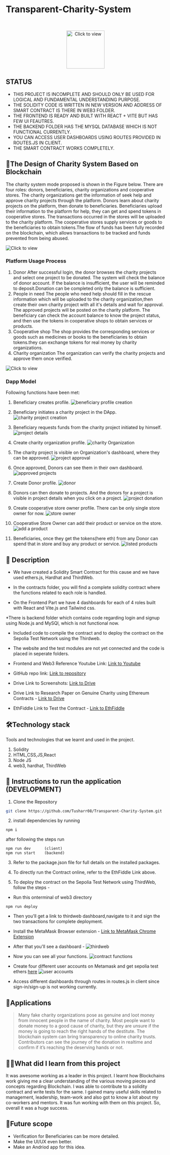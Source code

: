 #                   Transparent-Charity-System
 

<br />
<p align="center">
       <img src="https://images.unsplash.com/photo-1584441405886-bc91be61e56a?ixlib=rb-4.0.3&ixid=M3wxMjA3fDB8MHxzZWFyY2h8Mnx8bG9nbyUyMGZvciUyMGNoYXJpdHl8ZW58MHx8MHx8fDA%3D&auto=format&fit=crop&w=500&q=60" alt="Click to view" width="120" height="120"/>

## STATUS

* THIS PROJECT IS INCOMPLETE AND SHOULD ONLY BE USED FOR LOGICAL AND FUNDAMENTAL UNDERSTANDING PURPOSE.
* THE SOLIDITY CODE IS WRITTEN IN NEW VERSION AND ADDRESS OF SMART CONTRACT IS THERE IN WEB3 FOLDER.
* THE FRONTEND IS READY AND BUILT WITH REACT + VITE BUT HAS FEW UI FEAUTRES.
* THE BACKEND FOLDER HAS THE MYSQL DATABASE WHICH IS NOT FUNCTIONAL CURRENTLY.
* YOU CAN ACCESS USER DASHBOARDS USING ROUTES PROVIDED IN ROUTES.JS IN CLIENT.
* THE SMART CONTRACT WORKS COMPLETELY.


## 🔗The Design of Charity System Based on Blockchain
The charity system mode proposed is shown in the Figure below. There are four roles: donors, beneficiaries, 
charity organizations and cooperative stores. The charity organizations get the information of seek help and 
approve charity projects through the platform. Donors learn about charity projects on the platform, 
then donate to beneficiaries. Beneficiaries upload their information to the platform for help, 
they can get and spend tokens in cooperative stores. The transactions occurred in the stores will be uploaded to the charity platform. 
The cooperative stores supply services or goods to the beneficiaries to obtain tokens.The flow of funds has been fully recorded on 
the blockchain, which allows transactions to be tracked and funds prevented from being abused.

 ![Click to view](https://drive.google.com/uc?export=view&id=1_GP1C0p2MAvsaK7_0flETjMNcNtefVZH)

### Platform Usage Process
1. Donor
After successful login, the donor browses the charity projects and select one project to be donated. 
The system will check the balance of donor account. If the balance is insufficient, the user will be 
reminded to deposit.Donation can be completed only the balance is sufficient.
2. People in need
The people who need help should fill in the rescue information which will be uploaded to the 
charity organization,then create their own charity project with all it's details and wait for approval.
The approved projects will be posted on the charity platform. The beneficiary can check the account balance
to know the project status, and then use the tokens in cooperative shops to obtain services or products.
4. Cooperative shop
The shop provides the corresponding services or goods such as medicines or books to the 
beneficiaries to obtain tokens.they can exchange tokens for real money by charity organizations.
5. Charity organization
The organization can verify the charity projects and approve them once verified.

 ![Click to view](https://drive.google.com/uc?export=view&id=1BtCU-MM3FrOciYrY9_4uqP6C47Db50w0)

### Dapp Model
Following functions have been met:
1. Beneficiary creates profile.
   ![beneficiary profile creation](https://github.com/Tusharr08/Transparent-Charity-System/assets/63712960/75ef0f81-c395-4eff-84ef-72fa840e7d02)

2. Beneficiary initiates a charity project in the DApp.
![charity project creation](https://github.com/Tusharr08/Transparent-Charity-System/assets/63712960/4d76b327-65f5-47f3-a299-442fd9490483)

3. Beneficiary requests funds from the charity project initiated by himself.
![project details](https://github.com/Tusharr08/Transparent-Charity-System/assets/63712960/cb073fa2-e883-4ead-8721-88b834fa92c8)

4. Create charity organization profile.
   ![charity Organization](https://github.com/Tusharr08/Transparent-Charity-System/assets/63712960/f5db9b0c-a743-4b1a-a7cb-c189c08d102d)

5. The charity project is visible on Organization's dashboard, where they can be approved.
   ![project approval](https://github.com/Tusharr08/Transparent-Charity-System/assets/63712960/f3fb8f31-8701-47c6-b51a-a27eb540d108)

6. Once approved, Donors can see them in their own dashboard.
   ![approved projects](https://github.com/Tusharr08/Transparent-Charity-System/assets/63712960/8984a602-4ad3-4de9-875c-0eb94c6b339d)

7. Create Donor profile.
   ![donor](https://github.com/Tusharr08/Transparent-Charity-System/assets/63712960/16e81eb7-3856-42f4-8eb1-309d7e758754)

8. Donors can then donate to projects. And the donors for a project is visible in project details when you click on a project.
   ![project donation](https://github.com/Tusharr08/Transparent-Charity-System/assets/63712960/bf8edf28-41b6-46d2-b4b1-375cbca3733c)

9. Create cooperative store owner profile. There can be only single store owner for now.
    ![store owner](https://github.com/Tusharr08/Transparent-Charity-System/assets/63712960/fdbb41ea-994d-4275-ac1b-aec41de03be0)

7. Cooperative Store Owner can add their product or service on the store.
    ![add a product](https://github.com/Tusharr08/Transparent-Charity-System/assets/63712960/4e176120-0576-47cc-afb2-61e110292f9e)

8. Beneficiaries, once they get the tokens(here eth) from any Donor can spend that in store and buy any product or service.
  ![listed products](https://github.com/Tusharr08/Transparent-Charity-System/assets/63712960/eb3db41f-d4c7-4891-bbe0-cb41034f636f)


## 📃 Description

* We have created a Solidity Smart Contract for this cause and we have used ethers.js, Hardhat and ThirdWeb.

* In the contracts folder, you will find a complete solidity contract where the functions related to each role is handled.

* On the Frontend Part we have 4 dashboards for each of 4 roles built with React and Vite.js and Tailwind css.

*There is backend folder which contains code regarding login and signup using Node.js and MySQl, which is not functional now.

* Included code to compile the contract and to deploy the contract on the Sepolia Test Network using the Thirdweb.

* The website and the test modules are not yet connected and the code is placed in seperate folders.

* Frontend and Web3 Reference Youtube Link: [Link to Youtube](https://youtu.be/BDCT6TYLYdI)
* GitHub repo link: [Link to repository](https://github.com/Tusharr08/Transparent-Charity-System)
* Drive Link to Screenshots: [Link to Drive](https://drive.google.com/drive/folders/1JG7aD2TmP9FSBXPF-jJFiInl-Y5zNzs9)
* Drive Link to Research Paper on Genuine Charity using Ethereum Contracts - [Link to Drive](https://drive.google.com/file/d/10AxpsmR_w7ERMPqgAfuE619U6sVTv5gn/view?usp=sharing)
* EthFiddle Link to Test the Contract - [Link to EthFiddle](https://ethfiddle.com/ytIjaR2m9t)


## 🛠Technology stack

Tools and technologies that we learnt and used in the project.

1. Solidity
2. HTML,CSS,JS,React
3. Node JS
4. web3, hardhat, ThirdWeb

## 🚀 Instructions to run the application (DEVELOPMENT)

1. Clone the Repository

```bash
git clone https://github.com/Tusharr08/Transparent-Charity-System.git
```

2. install dependencies by running

```terminal of client, backend, and web3
npm i
```
after following the steps run 
```
npm run dev      (client)
npm run start    (backend)
```

3. Refer to the package.json file for full details on the installed packages.

4. To directly run the Contract online, refer to the EthFiddle Link above.
 
7. To deploy the contract on the Sepolia Test Network using ThirdWeb, follow the steps - 
* Run this onterminal of web3 directory
 ```
 npm run deploy
 ```
* Then you'll get a link to thirdweb dashboard,navigate to it and sign the two transactions for complete deployment.
  
* Install the MetaMask Browser extension - [Link to MetaMask Chrome Extension](https://chrome.google.com/webstore/detail/metamask/nkbihfbeogaeaoehlefnkodbefgpgknn?hl=en)

* After that you'll see a dashboard -
 ![thirdweb](https://github.com/Tusharr08/Transparent-Charity-System/assets/63712960/08a6dc35-d8f7-44e2-a257-c7910948c451)
* Now you can see all your functions.
  ![contract functions](https://github.com/Tusharr08/Transparent-Charity-System/assets/63712960/21fcfca2-3581-4c26-adf5-091edc5ebf1f)

* Create four different user accounts on Metamask and get sepolia test ethers [here](https://sepoliafaucet.com/)
  ![user accounts](https://github.com/Tusharr08/Transparent-Charity-System/assets/63712960/8cccf994-1230-4c92-b9f0-1e854d739af7)

* Access different dashboards through routes in routes.js in client since sign-in/sign-up is not working currently.
  

## 📝Applications
> Many fake charity organizations pose as genuine and loot money from innocent people in the name of charity. Most people want to donate money to a good cause of charity, but they are unsure if the money is going to reach the right hands of the destitute.  The blockchain system can bring transparency to online charity trusts. Contributors can see the journey of the donation in realtime and confirm if it’s reaching the deserving hands or not.

## 👨‍🎓What did I learn from this project

It was awesome working as a leader in this project. I learnt how Blockchains work giving me a clear understanding of the various moving pieces and concepts regarding Blockchain. I was able to contribute to a solidity contract and write tests for the same. I gained many useful skills related to management, leadership, team-work and also got to know a lot about my co-workers and mentors. It was fun working with them on this project. So, overall it was a huge success.

## 🔮Future scope
* Verification for Beneficiaries can be more detailed.
* Make the UI/UX even better.
* Make an Andriod app for this idea.


